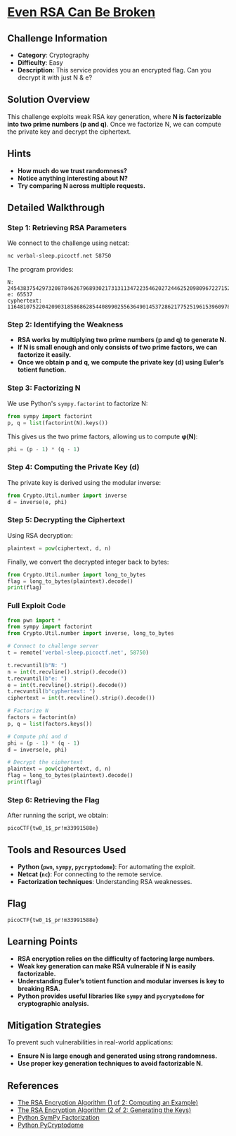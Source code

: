 # [Even RSA Can Be Broken](https://play.picoctf.org/practice/challenge/470)

## Challenge Information

- **Category**: Cryptography
- **Difficulty**: Easy
- **Description**: This service provides you an encrypted flag. Can you decrypt it with just N & e?

## Solution Overview

This challenge exploits weak RSA key generation, where **N is factorizable into two prime numbers (p and q)**. Once we factorize N, we can compute the private key and decrypt the ciphertext.

## Hints

- **How much do we trust randomness?**
- **Notice anything interesting about N?**
- **Try comparing N across multiple requests.**

## Detailed Walkthrough

### Step 1: Retrieving RSA Parameters

We connect to the challenge using netcat:

```bash
nc verbal-sleep.picoctf.net 58750
```

The program provides:

```
N: 24543837542973208784626796893021731311347223546202724462520980967227152432647070186984787950171930076617181218715300665535434088199693757945484577662443038
e: 65537
cyphertext: 11648107522042090318586862854408990255636490145372862177525196153960978420045716945015661619341853232930792062292396806881898921201072537300290553487808277
```

### Step 2: Identifying the Weakness

- **RSA works by multiplying two prime numbers (p and q) to generate N.**
- **If N is small enough and only consists of two prime factors, we can factorize it easily.**
- **Once we obtain p and q, we compute the private key (d) using Euler’s totient function.**

### Step 3: Factorizing N

We use Python's `sympy.factorint` to factorize N:

```python
from sympy import factorint
p, q = list(factorint(N).keys())
```

This gives us the two prime factors, allowing us to compute **φ(N)**:

```python
phi = (p - 1) * (q - 1)
```

### Step 4: Computing the Private Key (d)

The private key is derived using the modular inverse:

```python
from Crypto.Util.number import inverse
d = inverse(e, phi)
```

### Step 5: Decrypting the Ciphertext

Using RSA decryption:

```python
plaintext = pow(ciphertext, d, n)
```

Finally, we convert the decrypted integer back to bytes:

```python
from Crypto.Util.number import long_to_bytes
flag = long_to_bytes(plaintext).decode()
print(flag)
```

### Full Exploit Code

```python
from pwn import *
from sympy import factorint
from Crypto.Util.number import inverse, long_to_bytes

# Connect to challenge server
t = remote('verbal-sleep.picoctf.net', 58750)

t.recvuntil(b"N: ")
n = int(t.recvline().strip().decode())
t.recvuntil(b"e: ")
e = int(t.recvline().strip().decode())
t.recvuntil(b"cyphertext: ")
ciphertext = int(t.recvline().strip().decode())

# Factorize N
factors = factorint(n)
p, q = list(factors.keys())

# Compute phi and d
phi = (p - 1) * (q - 1)
d = inverse(e, phi)

# Decrypt the ciphertext
plaintext = pow(ciphertext, d, n)
flag = long_to_bytes(plaintext).decode()
print(flag)
```

### Step 6: Retrieving the Flag

After running the script, we obtain:

```
picoCTF{tw0_1$_pr!m33991588e}
```

## Tools and Resources Used

- **Python (`pwn`, `sympy`, `pycryptodome`)**: For automating the exploit.
- **Netcat (`nc`)**: For connecting to the remote service.
- **Factorization techniques**: Understanding RSA weaknesses.

## Flag

```
picoCTF{tw0_1$_pr!m33991588e}
```

## Learning Points

- **RSA encryption relies on the difficulty of factoring large numbers.**
- **Weak key generation can make RSA vulnerable if N is easily factorizable.**
- **Understanding Euler’s totient function and modular inverses is key to breaking RSA.**
- **Python provides useful libraries like `sympy` and `pycryptodome` for cryptographic analysis.**

## Mitigation Strategies

To prevent such vulnerabilities in real-world applications:

- **Ensure N is large enough and generated using strong randomness.**
- **Use proper key generation techniques to avoid factorizable N.**

## References

- [The RSA Encryption Algorithm (1 of 2: Computing an Example)](https://www.youtube.com/watch?v=4zahvcJ9glg)
- [The RSA Encryption Algorithm (2 of 2: Generating the Keys)](https://www.youtube.com/watch?v=oOcTVTpUsPQ)
- [Python SymPy Factorization](https://docs.sympy.org/latest/modules/ntheory.html#sympy.ntheory.factor_.factorint)
- [Python PyCryptodome](https://pycryptodome.readthedocs.io/en/latest/)

